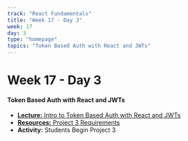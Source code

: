 ```yaml
---
track: "React Fundamentals"
title: "Week 17 - Day 3"
week: 17
day: 3
type: "homepage"
topics: "Token Based Auth with React and JWTs"
---
```



# Week 17 - Day 3

#### Token Based Auth with React and JWTs
- [**Lecture:** Intro to Token Based Auth with React and JWTs](/react-fundamentals/week-17/day-3/lecture-materials/token-based-auth-with-react-and-jwts)
- [**Resources:** Project 3 Requirements](/unit-projects/unit-three-project-requirements/)
- **Activity:** Students Begin Project 3
